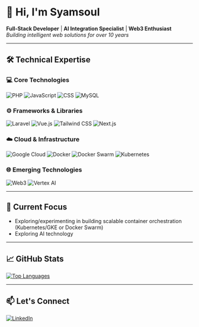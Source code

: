 # 👋 Hi, I'm Syamsoul 

**Full-Stack Developer** | **AI Integration Specialist** | **Web3 Enthusiast**  
*Building intelligent web solutions for over 10 years*

---

## 🛠️ Technical Expertise

### 💻 Core Technologies
![PHP](https://img.shields.io/badge/PHP-10%2B%20years-777BB4?logo=php&logoColor=white)
![JavaScript](https://img.shields.io/badge/JavaScript-10%2B%20years-F7DF1E?logo=javascript&logoColor=black)
![CSS](https://img.shields.io/badge/CSS-10%2B%20years-1572B6?logo=css3&logoColor=white)
![MySQL](https://img.shields.io/badge/MySQL-9%2B%20years-4479A1?logo=mysql&logoColor=white)

### ⚙️ Frameworks & Libraries
![Laravel](https://img.shields.io/badge/Laravel-8%2B%20years-FF2D20?logo=laravel&logoColor=white)
![Vue.js](https://img.shields.io/badge/Vue.js-6%2B%20years-4FC08D?logo=vuedotjs&logoColor=white)
![Tailwind CSS](https://img.shields.io/badge/Tailwind_CSS-5%2B%20years-06B6D4?logo=tailwindcss&logoColor=white)
![Next.js](https://img.shields.io/badge/Next.js-2%20years-000000?logo=nextdotjs&logoColor=white)

### ☁️ Cloud & Infrastructure
![Google Cloud](https://img.shields.io/badge/Google_Cloud-6%2B%20years-4285F4?logo=googlecloud&logoColor=white)
![Docker](https://img.shields.io/badge/Docker-3%2B%20years-2496ED?logo=docker&logoColor=white)
![Docker Swarm](https://img.shields.io/badge/Docker_Swarm-2%2B%20years-2496ED?logo=docker&logoColor=white)
![Kubernetes](https://img.shields.io/badge/Kubernetes-GKE-326CE5?logo=kubernetes&logoColor=white)

### 🌐 Emerging Technologies
![Web3](https://img.shields.io/badge/Web3-5%2B%20years-F16822?logo=web3dotjs&logoColor=white)
![Vertex AI](https://img.shields.io/badge/Vertex_AI-2%2B%20years-4285F4?logo=googlecloud&logoColor=white)

---

## 🚀 Current Focus

- Exploring/experimenting in building scalable container orchestration (Kubernetes/GKE or Docker Swarm)
- Exploring AI technology

---

## 📈 GitHub Stats

<!-- [![My GitHub Stats](https://github-readme-stats.vercel.app/api?username=syamsoul&show_icons=true&theme=radical&include_all_commits=true)](https://github.com/syamsoul) -->
[![Top Languages](https://github-readme-stats.vercel.app/api/top-langs/?username=syamsoul&layout=compact&theme=radical&hide=html,css)](https://github.com/syamsoul)

---

## 📫 Let's Connect

[![LinkedIn](https://img.shields.io/badge/LinkedIn-Connect-blue?style=flat&logo=linkedin)](https://www.linkedin.com/in/syamsoul-azrien)
